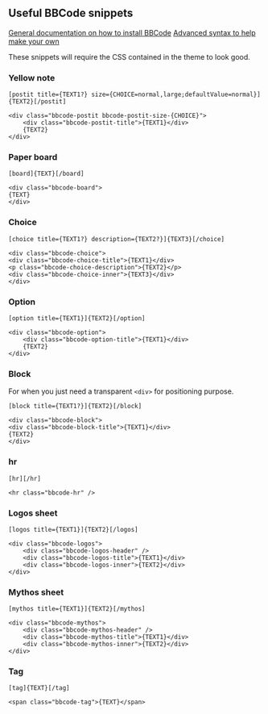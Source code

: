

## Useful BBCode snippets

[General documentation on how to install BBCode](https://www.phpbb.com/support/docs/en/3.3/kb/article/adding-custom-bbcodes-in-phpbb3/)
[Advanced syntax to help make your own](https://s9etextformatter.readthedocs.io/Plugins/BBCodes/Custom_BBCode_syntax/)

These snippets will require the CSS contained in the theme to look good.

### Yellow note

```
[postit title={TEXT1?} size={CHOICE=normal,large;defaultValue=normal}]{TEXT2}[/postit]
```

```
<div class="bbcode-postit bbcode-postit-size-{CHOICE}">
	<div class="bbcode-postit-title">{TEXT1}</div>
	{TEXT2}
</div>
```

### Paper board

```
[board]{TEXT}[/board]
```

```
<div class="bbcode-board">
{TEXT}
</div>
```

### Choice

```
[choice title={TEXT1?} description={TEXT2?}]{TEXT3}[/choice]
```

```
<div class="bbcode-choice">
<div class="bbcode-choice-title">{TEXT1}</div>
<p class="bbcode-choice-description">{TEXT2}</p>
<div class="bbcode-choice-inner">{TEXT3}</div>
</div>
```

### Option

```
[option title={TEXT1}]{TEXT2}[/option]
```

```
<div class="bbcode-option">
	<div class="bbcode-option-title">{TEXT1}</div>
	{TEXT2}
</div>
```

### Block

For when you just need a transparent `<div>` for positioning purpose.

```
[block title={TEXT1?}]{TEXT2}[/block]
```

```
<div class="bbcode-block">
<div class="bbcode-block-title">{TEXT1}</div>
{TEXT2}
</div>
```

### hr

```
[hr][/hr]
```

```
<hr class="bbcode-hr" />
```

### Logos sheet

```
[logos title={TEXT1}]{TEXT2}[/logos]
```

```
<div class="bbcode-logos">
	<div class="bbcode-logos-header" />
	<div class="bbcode-logos-title">{TEXT1}</div>
	<div class="bbcode-logos-inner">{TEXT2}</div>
</div>
```

### Mythos sheet

```
[mythos title={TEXT1}]{TEXT2}[/mythos]
```

```
<div class="bbcode-mythos">
	<div class="bbcode-mythos-header" />
	<div class="bbcode-mythos-title">{TEXT1}</div>
	<div class="bbcode-mythos-inner">{TEXT2}</div>
</div>
```

### Tag

```
[tag]{TEXT}[/tag]
```

```
<span class="bbcode-tag">{TEXT}</span>
```

